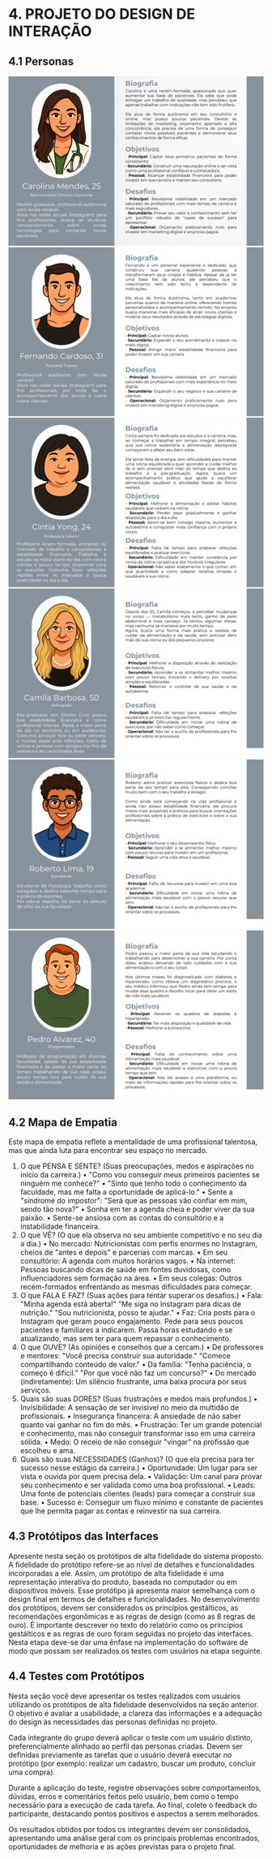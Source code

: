 # 4. PROJETO DO DESIGN DE INTERAÇÃO

## 4.1 Personas
  ![Persona - Carolina Mendes](assets/persona_carolina.png)
  ![Persona - Fernando Cardoso](assets/persona_fernando.png)
  ![Persona - Cintia Yong](assets/persona_cintia.png)
  ![Persona - Camila Barbosa](assets/persona_camila.png)
  ![Persona - Roberto Lima](assets/persona_roberto.png)
  ![Persona - Pedro Alvarez](assets/persona_pedro.png)

## 4.2 Mapa de Empatia
Este mapa de empatia reflete a mentalidade de uma profissional talentosa, mas que ainda luta para encontrar seu espaço no mercado.
1. O que PENSA E SENTE? (Suas preocupações, medos e aspirações no início da carreira.)
•	"Como vou conseguir meus primeiros pacientes se ninguém me conhece?"
•	"Sinto que tenho todo o conhecimento da faculdade, mas me falta a oportunidade de aplicá-lo."
•	Sente a "síndrome do impostor": "Será que as pessoas vão confiar em mim, sendo tão nova?"
•	Sonha em ter a agenda cheia e poder viver da sua paixão.
•	Sente-se ansiosa com as contas do consultório e a instabilidade financeira.
2. O que VÊ? (O que ela observa no seu ambiente competitivo e no seu dia a dia.)
•	No mercado: Nutricionistas com perfis enormes no Instagram, cheios de "antes e depois" e parcerias com marcas.
•	Em seu consultório: A agenda com muitos horários vagos.
•	Na internet: Pessoas buscando dicas de saúde em fontes duvidosas, como influenciadores sem formação na área.
•	Em seus colegas: Outros recém-formados enfrentando as mesmas dificuldades para começar.
3. O que FALA E FAZ? (Suas ações para tentar superar os desafios.)
•	Fala: "Minha agenda está aberta!" "Me siga no Instagram para dicas de nutrição." "Sou nutricionista, posso te ajudar."
•	Faz: Cria posts para o Instagram que geram pouco engajamento. Pede para seus poucos pacientes e familiares a indicarem. Passa horas estudando e se atualizando, mas sem ter para quem repassar o conhecimento.
4. O que OUVE? (As opiniões e conselhos que a cercam.)
•	De professores e mentores: "Você precisa construir sua autoridade." "Comece compartilhando conteúdo de valor."
•	Da família: "Tenha paciência, o começo é difícil." "Por que você não faz um concurso?"
•	Do mercado (indiretamente): Um silêncio frustrante, uma baixa procura por seus serviços.
5. Quais são suas DORES? (Suas frustrações e medos mais profundos.)
•	Invisibilidade: A sensação de ser invisível no meio da multidão de profissionais.
•	Insegurança financeira: A ansiedade de não saber quanto vai ganhar no fim do mês.
•	Frustração: Ter um grande potencial e conhecimento, mas não conseguir transformar isso em uma carreira sólida.
•	Medo: O receio de não conseguir "vingar" na profissão que escolheu e ama.
6. Quais são suas NECESSIDADES (Ganhos)? (O que ela precisa para ter sucesso nesse estágio da carreira.)
•	Oportunidade: Um lugar para ser vista e ouvida por quem precisa dela.
•	Validação: Um canal para provar seu conhecimento e ser validada como uma boa profissional.
•	Leads: Uma fonte de potenciais clientes (leads) para começar a construir sua base.
•	Sucesso é: Conseguir um fluxo mínimo e constante de pacientes que lhe permita pagar as contas e reinvestir na sua carreira.

## 4.3 Protótipos das Interfaces
Apresente nesta seção os protótipos de alta fidelidade do sistema proposto. A fidelidade do protótipo refere-se ao nível de detalhes e funcionalidades incorporadas a ele. Assim, um protótipo de alta fidelidade é uma representação interativa do produto, baseada no computador ou em dispositivos móveis. Esse protótipo já apresenta maior semelhança com o design final em termos de detalhes e funcionalidades. No desenvolvimento dos protótipos, devem ser considerados os princípios gestálticos, as recomendações ergonômicas e as regras de design (como as 8 regras de ouro). É importante descrever no texto do relatório como os princípios gestálticos e as regras de ouro foram seguidas no projeto das interfaces. Nesta etapa deve-se dar uma ênfase na implementação do software de modo que possam ser realizados os testes com usuários na etapa seguinte.

## 4.4 Testes com Protótipos
Nesta seção você deve apresentar os testes realizados com usuários utilizando os protótipos de alta fidelidade desenvolvidos na seção anterior. O objetivo é avaliar a usabilidade, a clareza das informações e a adequação do design às necessidades das personas definidas no projeto.

Cada integrante do grupo deverá aplicar o teste com um usuário distinto, preferencialmente alinhado ao perfil das personas criadas. Devem ser definidas previamente as tarefas que o usuário deverá executar no protótipo (por exemplo: realizar um cadastro, buscar um produto, concluir uma compra).

Durante a aplicação do teste, registre observações sobre comportamentos, dúvidas, erros e comentários feitos pelo usuário, bem como o tempo necessário para a execução de cada tarefa. Ao final, colete o feedback do participante, destacando pontos positivos e aspectos a serem melhorados.

Os resultados obtidos por todos os integrantes devem ser consolidados, apresentando uma análise geral com os principais problemas encontrados, oportunidades de melhoria e as ações previstas para o projeto final. 
